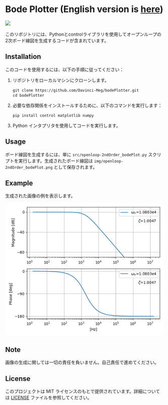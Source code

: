 # Bode Plotter (English version is [here](README.md))

<img src="https://camo.qiitausercontent.com/eb8e0216005c7badaaa4bf7eb2be4d177990d747/68747470733a2f2f696d672e736869656c64732e696f2f62616467652f2d507974686f6e2d4632433633432e7376673f6c6f676f3d707974686f6e267374796c653d666f722d7468652d6261646765">

このリポジトリには、Pythonとcontrolライブラリを使用してオープンループの2次ボード線図を生成するコードが含まれています。

## Installation

このコードを使用するには、以下の手順に従ってください：

1. リポジトリをローカルマシンにクローンします。
   ```
   git clone https://github.com/Davinci-Meg/bodePlotter.git
   cd bodePlotter
   ```
3. 必要な依存関係をインストールするために、以下のコマンドを実行します：
    ```
    pip install control matplotlib numpy
    ```
4. Python インタプリタを使用してコードを実行します。

## Usage

ボード線図を生成するには、単に `src/openloop-2ndOrder_bodePlot.py` スクリプトを実行します。生成されたボード線図は `img/openloop-2ndOrder_bodePlot.png` として保存されます。

## Example

生成された画像の例を表示します。

![OpenGlass](img/Open-loop-bodePlot-example.png)

## Note

画像の生成に関しては一切の責任を負いません。自己責任で進めてください。

## License

このプロジェクトは MIT ライセンスのもとで提供されています。詳細については [LICENSE](LICENSE) ファイルを参照してください。
